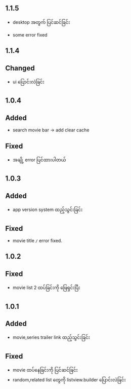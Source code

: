 ## 1.1.5

+ desktop အတွက် ပြင်ဆင်ခြင်း
- some error fixed

## 1.1.4

## Changed
+ ui ပြောင်းလဲခြင်း


## 1.0.4

## Added
- search movie bar -> add clear cache

## Fixed
- အချို့ error ပြင်ထားပါတယ်

## 1.0.3

## Added
- app version system ထည့်သွင်းခြင်း

## Fixed
- movie title `/` error fixed.

## 1.0.2

## Fixed
- movie list 2 ထပ်ခြင်းကို ဖြေရှင်းပြီး

## 1.0.1

## Added
- movie,series trailer link ထည့်သွင်းခြင်း

## Fixed
- movie ထပ်နေခြင်းကို ပြင်ဆင်ခြင်း
- random,related list တွေကို listview.builder ပြောင်းလဲခြင်း
